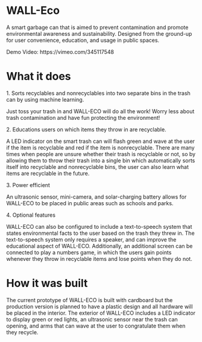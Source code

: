 # WALL-Eco
<p>A smart garbage can that is aimed to prevent contamination and promote environmental awareness and sustainability. Designed from the ground-up for user convenience, education, and usage in public spaces.</p>

<p>Demo Video: https://vimeo.com/345117548</p>

# What it does
<p>1. Sorts recyclables and nonrecyclables into two separate bins in the trash can by using machine learning.</p>
<p>Just toss your trash in and WALL-ECO will do all the work! Worry less about trash contamination and have fun protecting the environment!</p>

<p>2. Educations users on which items they throw in are recyclable.</p>
<p>A LED indicator on the smart trash can will flash green and wave at the user if the item is recyclable and red if the item is nonrecyclable. There are many times when people are unsure whether their trash is recyclable or not, so by allowing them to throw their trash into a single bin which automatically sorts itself into recyclable and nonrecyclable bins, the user can also learn what items are recyclable in the future.</p>

<p>3. Power efficient</p>
<p>An ultrasonic sensor, mini-camera, and solar-charging battery allows for WALL-ECO to be placed in public areas such as schools and parks.</p>

<p>4. Optional features</p>
<p>WALL-ECO can also be configured to include a text-to-speech system that states environmental facts to the user based on the trash they threw in. The text-to-speech system only requires a speaker, and can improve the educational aspect of WALL-ECO. Additionally, an additional screen can be connected to play a numbers game, in which the users gain points whenever they throw in recyclable items and lose points when they do not.</p>
  
# How it was built
<p>The current prototype of WALL-ECO is built with cardboard but the production version is planned to have a plastic design and all hardware will be placed in the interior. The exterior of WALL-ECO includes a LED indicator to display green or red lights, an ultrasonic sensor near the trash can opening, and arms that can wave at the user to congratulate them when they recycle.</p>

